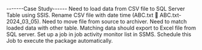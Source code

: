 -------Case Study------
Need to load data from CSV file to SQL Server Table using SSIS.
Rename CSV file with date time (ABC.txt  ABC.txt-2024_03_05).
Need to move file from source to archiver.
Need to match loaded data with other table.
Matching data should export to Excel file from SQL server.
Set up a job in job activity monitor list in SSMS.
Schedule this Job to execute the package automatically.

